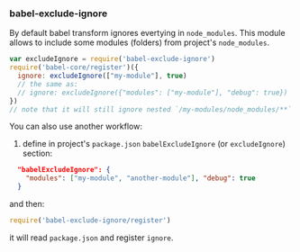### babel-exclude-ignore

By default babel transform ignores evertying in `node_modules`. 
This module allows to include some modules (folders) from project's `node_modules`.

```js
var excludeIgnore = require('babel-exclude-ignore')
require('babel-core/register')({
  ignore: excludeIgnore(["my-module"], true)
  // the same as:
  // ignore: excludeIgnore({"modules": ["my-module"], "debug": true})
})
// note that it will still ignore nested `/my-modules/node_modules/**` files
```

You can also use another workflow:
1) define in project's `package.json` `babelExcludeIgnore` (or `excludeIgnore`) section:
```json
  "babelExcludeIgnore": {
    "modules": ["my-module", "another-module"], "debug": true
  }
```
and then: 
```js
require('babel-exclude-ignore/register')
```
it will read `package.json` and register `ignore`.